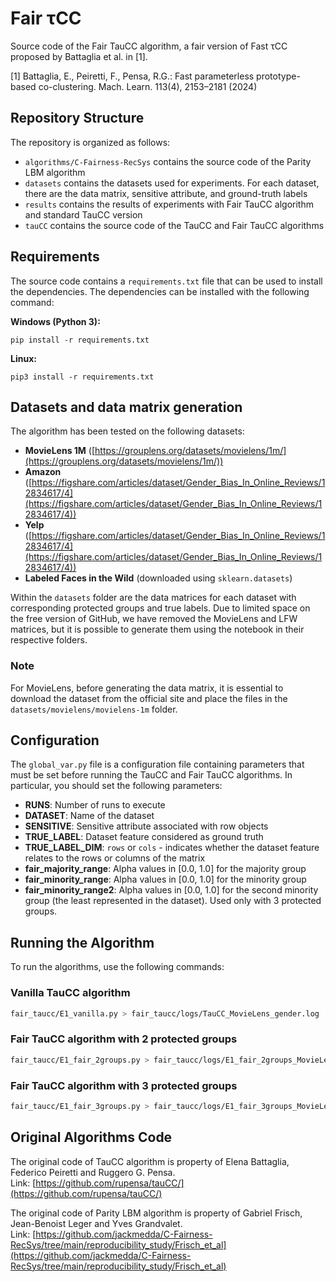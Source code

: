 # Fair τCC

Source code of the Fair TauCC algorithm, a fair version of Fast τCC proposed by Battaglia et al. in [1].

[1] Battaglia, E., Peiretti, F., Pensa, R.G.: Fast parameterless prototype-based co-clustering. Mach. Learn. 113(4), 2153–2181 (2024)

## Repository Structure

The repository is organized as follows:

* `algorithms/C-Fairness-RecSys` contains the source code of the Parity LBM algorithm
* `datasets` contains the datasets used for experiments. For each dataset, there are the data matrix, sensitive attribute, and ground-truth labels
* `results` contains the results of experiments with Fair TauCC algorithm and standard TauCC version
* `tauCC` contains the source code of the TauCC and Fair TauCC algorithms

## Requirements

The source code contains a `requirements.txt` file that can be used to install the dependencies. The dependencies can be installed with the following command:

**Windows (Python 3):**
```
pip install -r requirements.txt
```

**Linux:**
```
pip3 install -r requirements.txt
```

## Datasets and data matrix generation

The algorithm has been tested on the following datasets:

- **MovieLens 1M** ([https://grouplens.org/datasets/movielens/1m/](https://grouplens.org/datasets/movielens/1m/))
- **Amazon** ([https://figshare.com/articles/dataset/Gender_Bias_In_Online_Reviews/12834617/4](https://figshare.com/articles/dataset/Gender_Bias_In_Online_Reviews/12834617/4))
- **Yelp** ([https://figshare.com/articles/dataset/Gender_Bias_In_Online_Reviews/12834617/4](https://figshare.com/articles/dataset/Gender_Bias_In_Online_Reviews/12834617/4))
- **Labeled Faces in the Wild** (downloaded using `sklearn.datasets`)

Within the `datasets` folder are the data matrices for each dataset with corresponding protected groups and true labels. Due to limited space on the free version of GitHub, we have removed the MovieLens and LFW matrices, but it is possible to generate them using the notebook in their respective folders.

### Note
For MovieLens, before generating the data matrix, it is essential to download the dataset from the official site and place the files in the `datasets/movielens/movielens-1m` folder.

## Configuration

The `global_var.py` file is a configuration file containing parameters that must be set before running the TauCC and Fair TauCC algorithms. In particular, you should set the following parameters:

* **RUNS**: Number of runs to execute
* **DATASET**: Name of the dataset
* **SENSITIVE**: Sensitive attribute associated with row objects
* **TRUE_LABEL**: Dataset feature considered as ground truth
* **TRUE_LABEL_DIM**: `rows` or `cols` - indicates whether the dataset feature relates to the rows or columns of the matrix
* **fair_majority_range**: Alpha values in [0.0, 1.0] for the majority group
* **fair_minority_range**: Alpha values in [0.0, 1.0] for the minority group
* **fair_minority_range2**: Alpha values in [0.0, 1.0] for the second minority group (the least represented in the dataset). Used only with 3 protected groups.

## Running the Algorithm

To run the algorithms, use the following commands:

### Vanilla TauCC algorithm
```bash
fair_taucc/E1_vanilla.py > fair_taucc/logs/TauCC_MovieLens_gender.log
```

### Fair TauCC algorithm with 2 protected groups
```bash
fair_taucc/E1_fair_2groups.py > fair_taucc/logs/E1_fair_2groups_MovieLens1M_gender.log
```

### Fair TauCC algorithm with 3 protected groups
```bash
fair_taucc/E1_fair_3groups.py > fair_taucc/logs/E1_fair_3groups_MovieLens1M_age.log
```

## Original Algorithms Code

The original code of TauCC algorithm is property of Elena Battaglia, Federico Peiretti and Ruggero G. Pensa.  
Link: [https://github.com/rupensa/tauCC/](https://github.com/rupensa/tauCC/)

The original code of Parity LBM algorithm is property of Gabriel Frisch, Jean-Benoist Leger and Yves Grandvalet.  
Link: [https://github.com/jackmedda/C-Fairness-RecSys/tree/main/reproducibility_study/Frisch_et_al](https://github.com/jackmedda/C-Fairness-RecSys/tree/main/reproducibility_study/Frisch_et_al)





